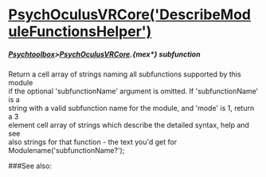 # [PsychOculusVRCore('DescribeModuleFunctionsHelper')](PsychOculusVRCore-DescribeModuleFunctionsHelper) 
##### [Psychtoolbox](Psychtoolbox)>[PsychOculusVRCore](PsychOculusVRCore).{mex*} subfunction


Return a cell array of strings naming all subfunctions supported by this module  
if the optional 'subfunctionName' argument is omitted. If 'subfunctionName' is a  
string with a valid subfunction name for the module, and 'mode' is 1, return a 3  
element cell array of strings which describe the detailed syntax, help and see  
also strings for that function - the text you'd get for  
Modulename('subfunctionName?');   


###See also:

